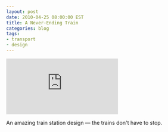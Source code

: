 ```yaml
---
layout: post
date: 2010-04-25 08:00:00 EST
title: A Never-Ending Train
categories: blog
tags:
- transport
- design
---
```


<div class="embed">
<iframe src="http://www.youtube.com/embed/p9Ig19gYP9o?rel=0" frameborder="0">Never-ending train</iframe>
</div>

An amazing train station design &mdash; the trains don't have to stop.
